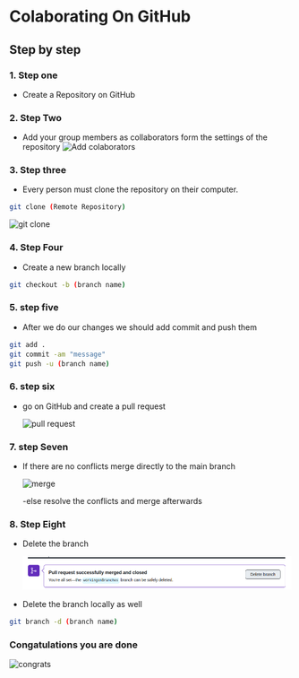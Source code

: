 # Colaborating On GitHub

## Step by step

### 1. Step one
- Create a Repository on GitHub
### 2. Step Two
- Add your group members as collaborators form the settings of the repository
    ![Add colaborators](https://i.stack.imgur.com/kQWeX.png)

### 3. Step three

- Every person must clone the repository on their computer. 

```sh
git clone (Remote Repository)
```

![git clone](https://www.w3docs.com/uploads/media/default/0001/03/3f26b30cc1dbda3424ceef3ab4977149906a0c58.png)

### 4. Step Four

 - Create a new branch locally 

 ```sh
git checkout -b (branch name)
```

### 5. step five

 - After we do our changes we should add commit and push them
```sh
git add .
git commit -am "message"
git push -u (branch name)
```

### 6. step six 

 - go on GitHub and create a pull request

    ![pull request](https://opensource.com/sites/default/files/uploads/open-a-pull-request_crop.png)


### 7. step Seven

 - If there are no conflicts merge directly to the main branch  

   ![merge](https://i.stack.imgur.com/RgWvA.png)

   -else resolve the conflicts and merge afterwards 


### 8. Step Eight

 - Delete the branch 

    ![delete](./assets/Screenshot%20from%202022-11-21%2017-10-22.png)

- Delete the branch locally as well 
```sh
git branch -d (branch name)
```

### Congatulations you are done

  ![congrats](https://animalgiftclub-static.myshopblocks.com/images/2019/03/contain/256x256/ad91f89f14a43481e85fe0809ebd5b5e.jpg)

